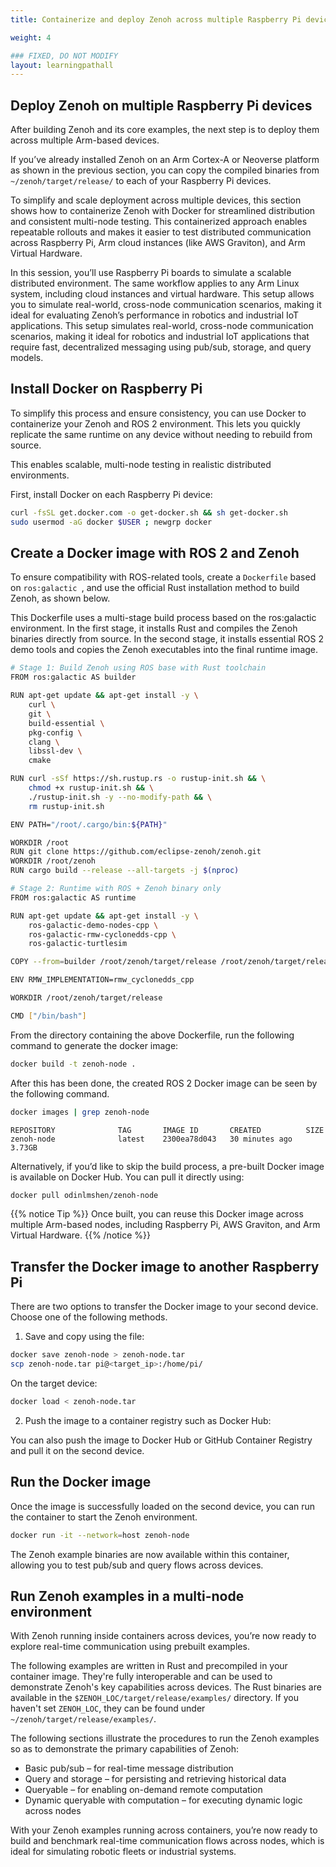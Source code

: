 ```yaml
---
title: Containerize and deploy Zenoh across multiple Raspberry Pi devices

weight: 4

### FIXED, DO NOT MODIFY
layout: learningpathall
---
```


## Deploy Zenoh on multiple Raspberry Pi devices

After building Zenoh and its core examples, the next step is to deploy them across multiple Arm-based devices.

If you’ve already installed Zenoh on an Arm Cortex-A or Neoverse platform as shown in the previous section, you can copy the compiled binaries from `~/zenoh/target/release/` to each of your Raspberry Pi devices. 

To simplify and scale deployment across multiple devices, this section shows how to containerize Zenoh with Docker for streamlined distribution and consistent multi-node testing. This containerized approach enables repeatable rollouts and makes it easier to test distributed communication across Raspberry Pi, Arm cloud instances (like AWS Graviton), and Arm Virtual Hardware.

In this session, you’ll use Raspberry Pi boards to simulate a scalable distributed environment. The same workflow applies to any Arm Linux system, including cloud instances and virtual hardware. This setup allows you to simulate real-world, cross-node communication scenarios, making it ideal for evaluating Zenoh’s performance in robotics and industrial IoT applications. This setup simulates real-world, cross-node communication scenarios, making it ideal for robotics and industrial IoT applications that require fast, decentralized messaging using pub/sub, storage, and query models.

## Install Docker on Raspberry Pi
To simplify this process and ensure consistency, you can use Docker to containerize your Zenoh and ROS 2 environment. This lets you quickly replicate the same runtime on any device without needing to rebuild from source.

This enables scalable, multi-node testing in realistic distributed environments.

First, install Docker on each Raspberry Pi device:

```bash
curl -fsSL get.docker.com -o get-docker.sh && sh get-docker.sh
sudo usermod -aG docker $USER ; newgrp docker
```

## Create a Docker image with ROS 2 and Zenoh

To ensure compatibility with ROS-related tools, create a `Dockerfile` based on  `ros:galactic `, and use the official Rust installation method to build Zenoh, as shown below.

This Dockerfile uses a multi-stage build process based on the ros:galactic environment.
In the first stage, it installs Rust and compiles the Zenoh binaries directly from source. 
In the second stage, it installs essential ROS 2 demo tools and copies the Zenoh executables into the final runtime image.

```bash
# Stage 1: Build Zenoh using ROS base with Rust toolchain
FROM ros:galactic AS builder

RUN apt-get update && apt-get install -y \
    curl \
    git \
    build-essential \
    pkg-config \
    clang \
    libssl-dev \
    cmake

RUN curl -sSf https://sh.rustup.rs -o rustup-init.sh && \
    chmod +x rustup-init.sh && \
    ./rustup-init.sh -y --no-modify-path && \
    rm rustup-init.sh

ENV PATH="/root/.cargo/bin:${PATH}"

WORKDIR /root
RUN git clone https://github.com/eclipse-zenoh/zenoh.git
WORKDIR /root/zenoh
RUN cargo build --release --all-targets -j $(nproc)

# Stage 2: Runtime with ROS + Zenoh binary only
FROM ros:galactic AS runtime

RUN apt-get update && apt-get install -y \
    ros-galactic-demo-nodes-cpp \
    ros-galactic-rmw-cyclonedds-cpp \
    ros-galactic-turtlesim

COPY --from=builder /root/zenoh/target/release /root/zenoh/target/release

ENV RMW_IMPLEMENTATION=rmw_cyclonedds_cpp

WORKDIR /root/zenoh/target/release

CMD ["/bin/bash"]
```

From the directory containing the above Dockerfile, run the following command to generate the docker image:


```bash
docker build -t zenoh-node .
```

After this has been done, the created ROS 2 Docker image can be seen by the following command.

```bash
docker images | grep zenoh-node
```

```output
REPOSITORY              TAG       IMAGE ID       CREATED          SIZE
zenoh-node              latest    2300ea78d043   30 minutes ago   3.73GB
```

Alternatively, if you’d like to skip the build process, a pre-built Docker image is available on Docker Hub.
You can pull it directly using:

```bash
docker pull odinlmshen/zenoh-node
```
{{% notice Tip %}}
Once built, you can reuse this Docker image across multiple Arm-based nodes, including Raspberry Pi, AWS Graviton, and Arm Virtual Hardware.
{{% /notice %}}

## Transfer the Docker image to another Raspberry Pi


There are two options to transfer the Docker image to your second device. Choose one of the following methods.

1. Save and copy using the file: 

```bash
docker save zenoh-node > zenoh-node.tar
scp zenoh-node.tar pi@<target_ip>:/home/pi/
```

On the target device:

```bash
docker load < zenoh-node.tar
```

2. Push the image to a container registry such as Docker Hub:

You can also push the image to Docker Hub or GitHub Container Registry and pull it on the second device.

## Run the Docker image

Once the image is successfully loaded on the second device, you can run the container to start the Zenoh environment.

```bash
docker run -it --network=host zenoh-node
```

The Zenoh example binaries are now available within this container, allowing you to test pub/sub and query flows across devices.

## Run Zenoh examples in a multi-node environment

With Zenoh running inside containers across devices, you’re now ready to explore real-time communication using prebuilt examples.

The following examples are written in Rust and precompiled in your container image. They're fully interoperable and can be used to demonstrate Zenoh's key capabilities across devices. The Rust binaries are available in the `$ZENOH_LOC/target/release/examples/` directory. If you haven't set `ZENOH_LOC`, they can be found under `~/zenoh/target/release/examples/`.
 

The following sections illustrate the procedures to run the Zenoh examples so as to demonstrate the primary capabilities of Zenoh:
- Basic pub/sub – for real-time message distribution  
- Query and storage – for persisting and retrieving historical data  
- Queryable – for enabling on-demand remote computation  
- Dynamic queryable with computation – for executing dynamic logic across nodes

With your Zenoh examples running across containers, you’re now ready to build and benchmark real-time communication flows across nodes, which is ideal for simulating robotic fleets or industrial systems.